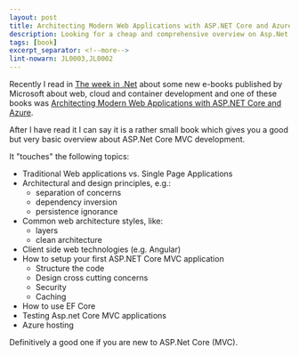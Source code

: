 ```yaml
---
layout: post
title: Architecting Modern Web Applications with ASP.NET Core and Azure
description: Looking for a cheap and comprehensive overview on Asp.Net Core? Here is my reading recommendation for you!
tags: [book]
excerpt_separator: <!--more-->
lint-nowarn: JL0003,JL0002
---
```


Recently I read in [The week in .Net](https://blogs.msdn.microsoft.com/dotnet/tag/week-in-net/) about some new e-books published by Microsoft 
about web, cloud and container development and one of these books was
[Architecting Modern Web Applications with ASP.NET Core and Azure](https://www.microsoft.com/net/download/thank-you/aspnet-ebook).

After I have read it I can say it is a rather small book which gives you a good but very basic overview about ASP.Net Core MVC development.
<!--more-->
It "touches" the following topics:

- Traditional Web applications vs. Single Page Applications
- Architectural and design principles, e.g.:
  - separation of concerns
  - dependency inversion
  - persistence ignorance
- Common web architecture styles, like:
  - layers
  - clean architecture 
- Client side web technologies (e.g. Angular)
- How to setup your first ASP.NET Core MVC application
  - Structure the code
  - Design cross cutting concerns
  - Security
  - Caching
- How to use EF Core
- Testing Asp.net Core MVC applications
- Azure hosting

Definitively a good one if you are new to ASP.Net Core (MVC).
